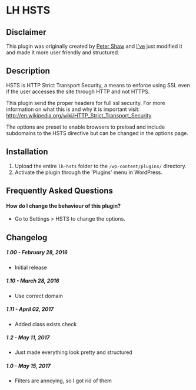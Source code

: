 # LH HSTS

## Disclaimer
This plugin was originally created by [Peter Shaw](https://profiles.wordpress.org/shawfactor) and [I've](https://github.com/asithade) just modified it and made it more user friendly and structured.

## Description

HSTS is HTTP Strict Transport Security, a means to enforce using SSL even if the user accesses the site through HTTP and not HTTPS.

This plugin send the proper headers for full ssl security. For more information on what this is and why it is important visit: http://en.wikipedia.org/wiki/HTTP_Strict_Transport_Security

The options are preset to enable browsers to preload and include subdomains to the HSTS directive but can be changed in the options page.

## Installation

1. Upload the entire `lh-hsts` folder to the `/wp-content/plugins/` directory.
2. Activate the plugin through the 'Plugins' menu in WordPress.

## Frequently Asked Questions

#### How do I change the behaviour of this plugin?

* Go to Settings > HSTS to change the options.

## Changelog

##### 1.00 - February 28, 2016
* Initial release

##### 1.10 - March 28, 2016
* Use correct domain

##### 1.11 - April 02, 2017
* Added class exists check

##### 1.2 - May 11, 2017
* Just made everything look pretty and structured

##### 1.0 - May 15, 2017
* Filters are annoying, so I got rid of them